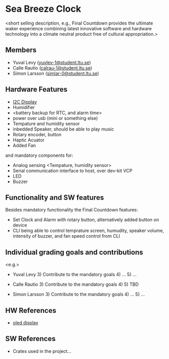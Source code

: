 # Sea Breeze Clock

<short selling description, e.g., Final Countdown provides the ultimate waker experience combining latest innovative software and hardware technology into a climate neutral product free of cultural appropriation.>

## Members

- Yuval Levy (yuvlev-1@student.ltu.se)
- Calle Rautio (calrau-1@student.ltu.se)
- Simon Larsson (simlar-0@student.ltu.se)

## Hardware Features

- [I2C Display](https://se.rs-online.com/web/p/oled-displays/2543581)
- Humidifier
- <battery backup for RTC, and alarm time>
- power over usb (mini or something else)
- Tempature and humidity sensor
- inbedded Speaker, should be able to play music
- Rotary encoder, button
- Haptic Acuator
- Added Fan

and mandatory components for:

- Analog sensing <Tempature, humidity sensor>
- Serial communication interface to host, over dev-kit VCP
- LED
- Buzzer

## Functionality and SW features

Besides mandatory functionality the Final Countdown features:

- Set Clock and Alarm with rotary button, alternatively added button on device
- CLI being able to control temprature screen, humudity, speaker volume, intensity of buzzer, and fan speed control from CLI

## Individual grading goals and contributions

<e.g.>

- Yuval Levy 3) Contribute to the mandatory goals 4) ... 5) ... 

- Calle Rautio 3) Contribute to the mandatory goals 4)  5) TBD

- Simon Larsson 3) Contribute to the mandatory goals 4) ... 5) ... 

## HW References

- [oled display](https://en.odroid.se/products/0-96-tum-oled-spi-i2c-granssnitt-vinklad-horisontell-pinheader?pr_prod_strat=e5_desc&pr_rec_id=b23563853&pr_rec_pid=6585308020814&pr_ref_pid=6585303924814&pr_seq=uniform/)

## SW References

- Crates used in the project... 
